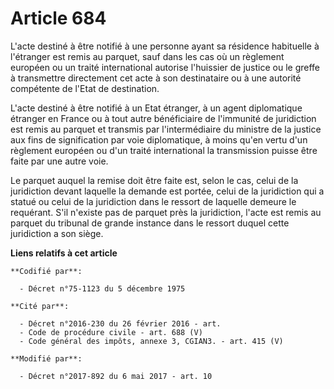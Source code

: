 # Article 684

L'acte destiné à être notifié à une personne ayant sa résidence habituelle à l'étranger est remis au parquet, sauf dans les
cas où un règlement européen ou un traité international autorise l'huissier de justice ou le greffe à transmettre directement
cet acte à son destinataire ou à une autorité compétente de l'Etat de destination.

L'acte destiné à être notifié à un Etat étranger, à un agent diplomatique étranger en France ou à tout autre bénéficiaire de
l'immunité de juridiction est remis au parquet et transmis par l'intermédiaire du ministre de la justice aux fins de
signification par voie diplomatique, à moins qu'en vertu d'un règlement européen ou d'un traité international la transmission
puisse être faite par une autre voie.

Le parquet auquel la remise doit être faite est, selon le cas, celui de la juridiction devant laquelle la demande est portée,
celui de la juridiction qui a statué ou celui de la juridiction dans le ressort de laquelle demeure le requérant. S'il
n'existe pas de parquet près la juridiction, l'acte est remis au parquet du tribunal de grande instance dans le ressort
duquel cette juridiction a son siège.

**Liens relatifs à cet article**

	**Codifié par**:

	  - Décret n°75-1123 du 5 décembre 1975

	**Cité par**:

	  - Décret n°2016-230 du 26 février 2016 - art.
	  - Code de procédure civile - art. 688 (V)
	  - Code général des impôts, annexe 3, CGIAN3. - art. 415 (V)

	**Modifié par**:

	  - Décret n°2017-892 du 6 mai 2017 - art. 10

